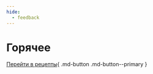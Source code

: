 ```yaml
---
hide:
  - feedback
---
```

# Горячее


[Перейти в рецепты](buckweat-with-carrot-and-onion.md){ .md-button .md-button--primary }